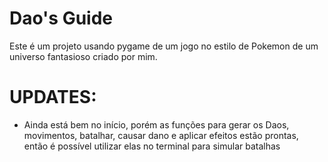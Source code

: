 # Dao's Guide
Este é um projeto usando pygame de um jogo no estilo de Pokemon de um universo fantasioso criado por mim.

# UPDATES:
- Ainda está bem no início, porém as funções para gerar os Daos, movimentos, batalhar, causar dano e aplicar efeitos estão prontas, então é possível utilizar elas no terminal para simular batalhas
